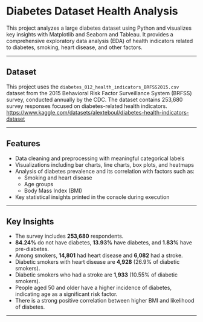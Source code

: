 # Diabetes Dataset Health Analysis

This project analyzes a large diabetes dataset using Python and visualizes key insights with Matplotlib and Seaborn and Tableau. It provides a comprehensive exploratory data analysis (EDA) of health indicators related to diabetes, smoking, heart disease, and other factors.

---

## Dataset

This project uses the `diabetes_012_health_indicators_BRFSS2015.csv` dataset from the 2015 Behavioral Risk Factor Surveillance System (BRFSS) survey, conducted annually by the CDC. The dataset contains 253,680 survey responses focused on diabetes-related health indicators.
https://www.kaggle.com/datasets/alexteboul/diabetes-health-indicators-dataset

---

## Features

- Data cleaning and preprocessing with meaningful categorical labels
- Visualizations including bar charts, line charts, box plots, and heatmaps
- Analysis of diabetes prevalence and its correlation with factors such as:
  - Smoking and heart disease
  - Age groups
  - Body Mass Index (BMI)
- Key statistical insights printed in the console during execution

---

## Key Insights

- The survey includes **253,680** respondents.
- **84.24%** do not have diabetes, **13.93%** have diabetes, and **1.83%** have pre-diabetes.
- Among smokers, **14,801** had heart disease and **6,082** had a stroke.
- Diabetic smokers with heart disease are **4,928** (26.9% of diabetic smokers).
- Diabetic smokers who had a stroke are **1,933** (10.55% of diabetic smokers).
- People aged 50 and older have a higher incidence of diabetes, indicating age as a significant risk factor.
- There is a strong positive correlation between higher BMI and likelihood of diabetes.

---
